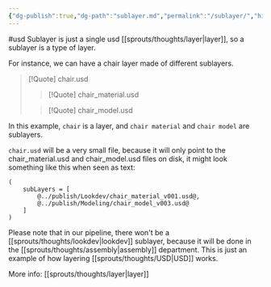 ```yaml
---
{"dg-publish":true,"dg-path":"sublayer.md","permalink":"/sublayer/","hide":true}
---
```


#usd 
Sublayer is just a single usd [[sprouts/thoughts/layer\|layer]], so a sublayer is a type of layer.

For instance, we can have a chair layer made of different sublayers.
> [!Quote] chair.usd
> > [!Quote] chair_material.usd
>
> > [!Quote] chair_model.usd

In this example, `chair` is a layer, and `chair material` and `chair model` are sublayers.

`chair.usd` will be a very small file, because it will only point to the chair_material.usd and chair_model.usd files on disk, it might look something like this when seen as text:
```
(
    subLayers = [
		@../publish/Lookdev/chair_material_v001.usd@,
		@../publish/Modeling/chair_model_v003.usd@
    ]
)
```

Please note that in our pipeline, there won't be a [[sprouts/thoughts/lookdev\|lookdev]] sublayer, because it will be done in the [[sprouts/thoughts/assembly\|assembly]] department. This is just an example of how layering [[sprouts/thoughts/USD\|USD]] works.

More info: [[sprouts/thoughts/layer\|layer]]